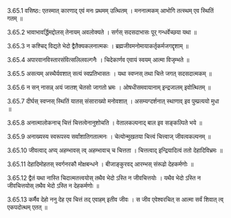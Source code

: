 3.65.1
वसिष्ठः:
एतस्मात् कारणाद् एवं मनः प्रथमम् उत्थितम् ।
मननात्मकम् आभोगि तत्स्थम् एव स्थितिं गतम् ॥


3.65.2
भावाभावर्द्धिमद्दोलस् तेनायम् अवलोक्यते ।
सर्गस् सदसदाभासः पूर् गन्धर्वेच्छया यथा ॥


3.65.3
न कश्चिद् विद्यते भेदो द्वैतैक्यकलनात्मकः ।
ब्रह्मजीवमनोमायाकर्तृकर्मजगद्दृशाम् ॥


3.65.4
अपारवानविस्तारसंवित्सलिलवल्गनैः ।
चिदेकार्णव एवायं स्वयम् आत्मा विजृम्भते ॥


3.65.5
असत्यम् अस्थैर्यवशात् सत्यं स्वप्रतिभासतः ।
यथा स्वप्नस् तथा चित्ते जगत् सदसदात्मकम् ॥


3.65.6
न सन् नासन्न् अयं जातश् चेतसो जागतो भ्रमः ।
ओषधीसमवायानाम् इन्द्रजालम् इवोत्थितम् ॥


3.65.7
दीर्घस् स्वप्नस् स्थितिं यातस् संसाराख्यो मनोवशात् ।
असम्यग्दर्शनात् स्थाणाव् इव पुम्प्रत्ययो मुधा ॥


3.65.8
अनात्मालोकनाच् चित्तं चित्तत्वेनानुशोचति ।
वेतालकल्पनाद् बाल इव सङ्कल्पिते भये ॥


3.65.9
अनाख्यस्य स्वरूपस्य सर्वांशातिगतात्मनः ।
चेत्योन्मुखतया चित्त्वं चित्त्वाज् जीवत्वकल्पनम् ॥


3.65.10
जीवत्वाद् अप्य् अहम्भावस् त्व् अहम्भावाच् च चित्तता ।
चित्तत्वाद् इन्द्रियादित्वं ततो देहादिविभ्रमः ॥


3.65.11
देहादिमोहतस् स्वर्गनरकौ मोक्षबन्धने ।
बीजाङ्कुरवद् आरम्भस् संरूढो देहकर्मणोः ॥


3.65.12
द्वैतं यथा नास्ति चिदात्मतत्त्वयोस् तथैव भेदो ऽस्ति न जीवचित्तयोः ।
यथैव भेदो ऽस्ति न जीवचित्तयोस् तथैव भेदो ऽस्ति न देहकर्मणोः ॥


3.65.13
कर्मैव देहो ननु देह एव चित्तं तद् एवाहम् इतीव जीवः ।
स जीव एवेश्वरचित् स आत्मा सर्वं शिवात् त्व् एकपदोत्थम् एतत् ॥

